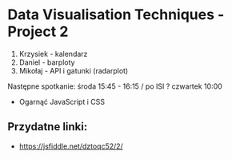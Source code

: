 # Data Visualisation Techniques - Project 2

1. Krzysiek - kalendarz
2. Daniel - barploty
3. Mikołaj - API i gatunki (radarplot)

Następne spotkanie: środa 15:45 - 16:15 / po ISI ?
                    czwartek 10:00

* Ogarnąć JavaScript i CSS

## Przydatne linki:
* https://jsfiddle.net/dztoqc52/2/
